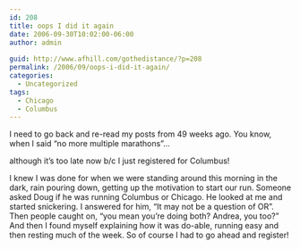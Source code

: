 ```yaml
---
id: 208
title: oops I did it again
date: 2006-09-30T10:02:00-06:00
author: admin
  
guid: http://www.afhill.com/gothedistance/?p=208
permalink: /2006/09/oops-i-did-it-again/
categories:
  - Uncategorized
tags:
  - Chicago
  - Columbus
---
```

I need to go back and re-read my posts from 49 weeks ago. You know, when I said &#8220;no more multiple marathons&#8221;&#8230;

although it&#8217;s too late now b/c I just registered for Columbus!

I knew I was done for when we were standing around this morning in the dark, rain pouring down, getting up the motivation to start our run. Someone asked Doug if he was running Columbus or Chicago. He looked at me and started snickering. I answered for him, &#8220;It may not be a question of OR&#8221;. Then people caught on, &#8220;you mean you&#8217;re doing both? Andrea, you too?&#8221; And then I found myself explaining how it was do-able, running easy and then resting much of the week. So of course I had to go ahead and register!